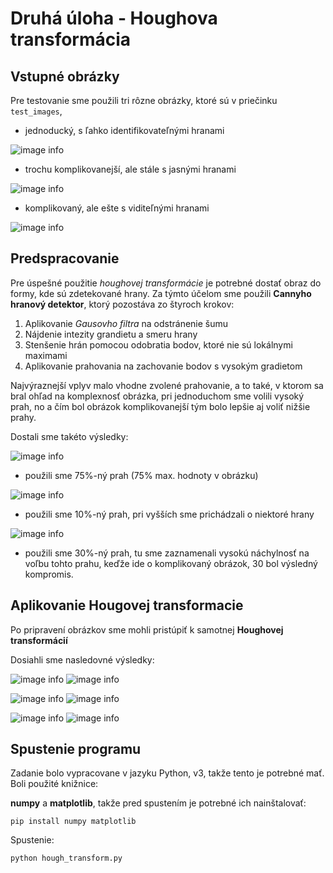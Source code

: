 # Druhá úloha - Houghova transformácia

## Vstupné obrázky
Pre testovanie sme použili tri rôzne obrázky, ktoré sú v priečinku `test_images`,
- jednoducký, s ľahko identifikovateľnými hranami

![image info](./test_images/pentagon.jpg)

- trochu komplikovanejší, ale stále s jasnými hranami

![image info](./test_images/sudoku.jpg)

- komplikovaný, ale ešte s viditeľnými hranami 

![image info](./test_images/Window.jpg)

## Predspracovanie

Pre úspešné použitie *houghovej transformácie* je potrebné dostať obraz do formy, kde sú zdetekované hrany. Za týmto účelom sme použili **Cannyho hranový detektor**, ktorý pozostáva zo štyroch krokov: 
1. Aplikovanie *Gausovho filtra* na odstránenie šumu
2. Nájdenie intezity grandietu a smeru hrany
3. Stenšenie hrán pomocou odobratia bodov, ktoré nie sú lokálnymi maximami
4. Aplikovanie prahovania na zachovanie bodov s vysokým gradietom

Najvýraznejší vplyv malo vhodne zvolené prahovanie, a to také, v ktorom sa bral ohľad na komplexnosť obrázka, pri jednoduchom sme volili vysoký prah, no a čím bol obrázok komplikovanejší tým bolo lepšie aj voliť nižšie prahy.

  Dostali sme takéto výsledky:

![image info](./edge_detected_images/Pentagon_edges.png)

- použili sme 75%-ný prah (75% max. hodnoty v obrázku)

![image info](./edge_detected_images/Sudoku_edges.png)

- použili sme 10%-ný prah, pri vyšších sme prichádzali o niektoré hrany

![image info](./edge_detected_images/Window_edges.png)

- použili sme 30%-ný prah, tu sme zaznamenali vysokú náchylnosť na voľbu tohto prahu, keďže ide o komplikovaný obrázok, 30 bol výsledný kompromis.

## Aplikovanie Hougovej transformacie

Po pripravení obrázkov sme mohli pristúpiť k samotnej **Houghovej transformácií**

Dosiahli sme nasledovné výsledky:

![image info](./output_images/Hough_pentagon.png)
![image info](./output_images/Pentagon_final.png)




![image info](./output_images/Hough_Sudoku.png)
![image info](./output_images/Sudoku_final.png)




![image info](./output_images/Hough_Window.png)
![image info](./output_images/Window_final.png)


## Spustenie programu

Zadanie bolo vypracovane v jazyku Python, v3, takže tento je potrebné mať. Boli použité knižnice:

**numpy** a **matplotlib**, takže pred spustením je potrebné ich nainštalovať:

```
pip install numpy matplotlib
```
Spustenie:
```
python hough_transform.py
```





